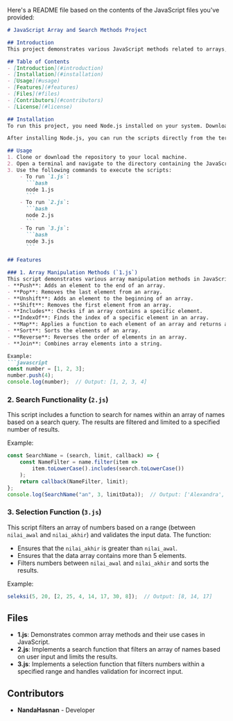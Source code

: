 Here's a README file based on the contents of the JavaScript files you've provided:

```markdown
# JavaScript Array and Search Methods Project

## Introduction
This project demonstrates various JavaScript methods related to arrays, such as manipulating array elements, filtering arrays, and searching for specific elements within arrays. It also includes custom functions to handle specific operations like searching for names and filtering numerical values within a given range.

## Table of Contents
- [Introduction](#introduction)
- [Installation](#installation)
- [Usage](#usage)
- [Features](#features)
- [Files](#files)
- [Contributors](#contributors)
- [License](#license)

## Installation
To run this project, you need Node.js installed on your system. Download and install it from [here](https://nodejs.org).

After installing Node.js, you can run the scripts directly from the terminal.

## Usage
1. Clone or download the repository to your local machine.
2. Open a terminal and navigate to the directory containing the JavaScript files.
3. Use the following commands to execute the scripts:
    - To run `1.js`:
      ```bash
      node 1.js
      ```
    - To run `2.js`:
      ```bash
      node 2.js
      ```
    - To run `3.js`:
      ```bash
      node 3.js
      ```

## Features

### 1. Array Manipulation Methods (`1.js`)
This script demonstrates various array manipulation methods in JavaScript, including:
- **Push**: Adds an element to the end of an array.
- **Pop**: Removes the last element from an array.
- **Unshift**: Adds an element to the beginning of an array.
- **Shift**: Removes the first element from an array.
- **Includes**: Checks if an array contains a specific element.
- **IndexOf**: Finds the index of a specific element in an array.
- **Map**: Applies a function to each element of an array and returns a new array.
- **Sort**: Sorts the elements of an array.
- **Reverse**: Reverses the order of elements in an array.
- **Join**: Combines array elements into a string.

Example:
```javascript
const number = [1, 2, 3];
number.push(4);
console.log(number);  // Output: [1, 2, 3, 4]
```

### 2. Search Functionality (`2.js`)
This script includes a function to search for names within an array of names based on a search query. The results are filtered and limited to a specified number of results.

Example:
```javascript
const SearchName = (search, limit, callback) => {
    const NameFilter = name.filter(item =>
        item.toLowerCase().includes(search.toLowerCase())
    );
    return callback(NameFilter, limit);
};
console.log(SearchName("an", 3, limitData));  // Output: ['Alexandra', 'Amanda', 'Angela']
```

### 3. Selection Function (`3.js`)
This script filters an array of numbers based on a range (between `nilai_awal` and `nilai_akhir`) and validates the input data. The function:
- Ensures that the `nilai_akhir` is greater than `nilai_awal`.
- Ensures that the data array contains more than 5 elements.
- Filters numbers between `nilai_awal` and `nilai_akhir` and sorts the results.

Example:
```javascript
seleksi(5, 20, [2, 25, 4, 14, 17, 30, 8]);  // Output: [8, 14, 17]
```

## Files

- **1.js**: Demonstrates common array methods and their use cases in JavaScript.
- **2.js**: Implements a search function that filters an array of names based on user input and limits the results.
- **3.js**: Implements a selection function that filters numbers within a specified range and handles validation for incorrect input.

## Contributors
- **NandaHasnan** - Developer

